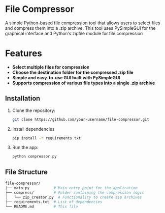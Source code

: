# File Compressor
A simple Python-based file compression tool that allows users to select files and compress them into a .zip archive. 
This tool uses PySimpleGUI for the graphical interface and Python's zipfile module for file compression

# Features

- **Select multiple files for compression**
- **Choose the destination folder for the compressed .zip file**
- **Simple and easy-to-use GUI built with PySimpleGUI**
- **Supports compression of various file types into a single .zip archive**

## Installation
1. Clone the repository:
   ```bash
   git clone https://github.com/your-username/file-compressor.git
   ```
2. Install dependencies
   ```bash
   pip install -r requirements.txt
   ```
3. Run the app:
   ```bash
   python compressor.py
   ```

## File Structure
```bash
file-compressor/
├── main.py           # Main entry point for the application
├── compress/         # Folder containing the compression logic
│   └── zip_creator.py  # Functionality to create zip archives
├── requirements.txt  # List of dependencies
└── README.md         # This file
```
